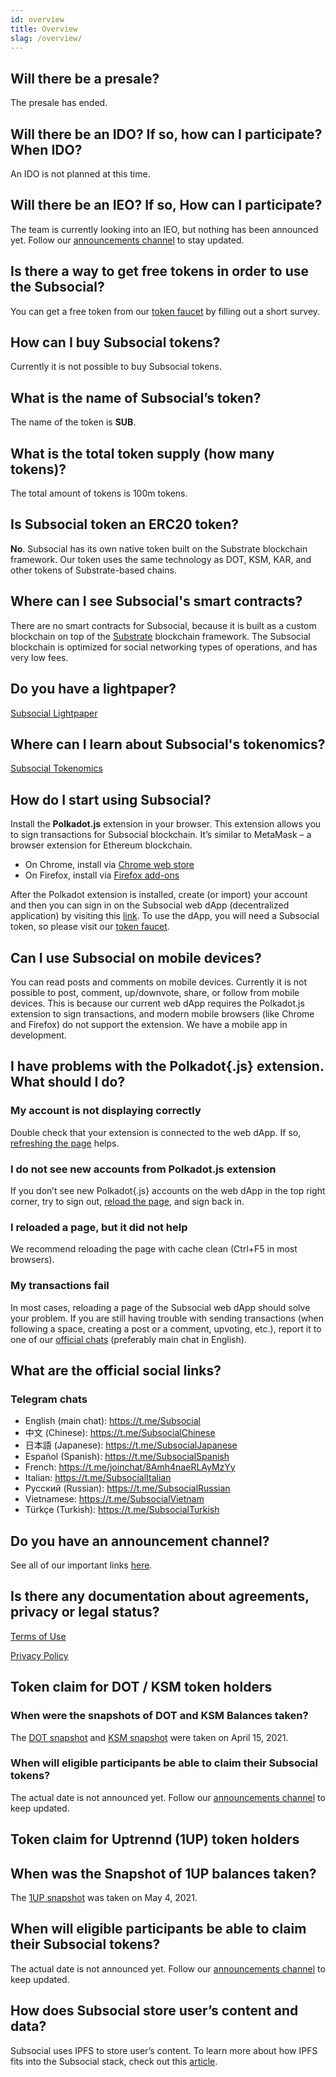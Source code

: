 ```yaml
---
id: overview
title: Overview
slag: /overview/
---
```


## Will there be a presale?

The presale has ended.

## Will there be an IDO? If so, how can I participate? When IDO?

An IDO is not planned at this time.

## Will there be an IEO? If so, How can I participate?

The team is currently looking into an IEO, but nothing has been announced yet. Follow our [announcements channel](https://t.me/SubsocialNetwork) to stay updated.

## Is there a way to get free tokens in order to use the Subsocial?

You can get a free token from our [token faucet](https://app.subsocial.network/faucet) by filling out a short survey.

## How can I buy Subsocial tokens?

Currently it is not possible to buy Subsocial tokens.

## What is the name of Subsocial’s token?

The name of the token is **SUB**.

## What is the total token supply (how many tokens)?

The total amount of tokens is 100m tokens.

## Is Subsocial token an ERC20 token?

**No**. Subsocial has its own native token built on the Substrate blockchain framework. Our token uses the same technology as DOT, KSM, KAR, and other tokens of Substrate-based chains.

## Where can I see Subsocial's smart contracts?

There are no smart contracts for Subsocial, because it is built as a custom blockchain on top of the [Substrate](https://substrate.dev/) blockchain framework. The Subsocial blockchain is optimized for social networking types of operations, and has very low fees.

## Do you have a lightpaper?

[Subsocial Lightpaper](/docs/lightpaper)

## Where can I learn about Subsocial's tokenomics?

[Subsocial Tokenomics](/docs/tokenomics/economics-vs-distribution)

## How do I start using Subsocial?

Install the **Polkadot.js** extension in your browser. This extension allows you to sign transactions for Subsocial blockchain. It’s similar to MetaMask – a browser extension for Ethereum blockchain.

- On Chrome, install via [Chrome web store](https://chrome.google.com/webstore/detail/polkadot%7Bjs%7D-extension/mopnmbcafieddcagagdcbnhejhlodfdd)
- On Firefox, install via [Firefox add-ons](https://addons.mozilla.org/en-US/firefox/addon/polkadot-js-extension/)

After the Polkadot extension is installed, create (or import) your account and then you can sign in on the Subsocial web dApp (decentralized application) by visiting this [link](https://app.subsocial.network). To use the dApp, you will need a Subsocial token, so please visit our [token faucet](https://app.subsocial.network/faucet).

## Can I use Subsocial on mobile devices?

You can read posts and comments on mobile devices. Currently it is not possible to post, comment, up/downvote, share, or follow from mobile devices. This is because our current web dApp requires the Polkadot.js extension to sign transactions, and modern mobile browsers (like Chrome and Firefox) do not support the extension. We have a mobile app in development.

## I have problems with the Polkadot{.js} extension. What should I do?

### My account is not displaying correctly

Double check that your extension is connected to the web dApp. If so, [refreshing the page](/docs/faq/overview#i-reloaded-a-page-but-it-did-not-help) helps.

### I do not see new accounts from Polkadot.js extension

If you don’t see new Polkadot{.js} accounts on the web dApp in the top right corner, try to sign out, [reload the page](/docs/faq/overview#i-reloaded-a-page-but-it-did-not-help), and sign back in.

### I reloaded a page, but it did not help

We recommend reloading the page with cache clean (Ctrl+F5 in most browsers).

### My transactions fail

In most cases, reloading a page of the Subsocial web dApp should solve your problem. If you are still having trouble with sending transactions (when following a space, creating a post or a comment, upvoting, etc.), report it to one of our [official chats](/docs/faq/overview#what-are-the-official-social-links) (preferably main chat in English).

## What are the official social links?

### Telegram chats

- English (main chat): https://t.me/Subsocial
- 中文 (Chinese): https://t.me/SubsocialChinese
- 日本語 (Japanese): https://t.me/SubsocialJapanese
- Español (Spanish): https://t.me/SubsocialSpanish
- French: https://t.me/joinchat/8Amh4naeRLAyMzYy
- Italian: https://t.me/SubsocialItalian
- Русский (Russian): https://t.me/SubsocialRussian
- Vietnamese: https://t.me/SubsocialVietnam
- Türkçe (Turkish): https://t.me/SubsocialTurkish

## Do you have an announcement channel?

See all of our important links [here](https://subsocial.network/links).

## Is there any documentation about agreements, privacy or legal status?

[Terms of Use](https://app.subsocial.network/legal/terms)

[Privacy Policy](https://app.subsocial.network/legal/privacy)

## Token claim for DOT / KSM token holders

### When were the snapshots of DOT and KSM Balances taken?

The [DOT snapshot](https://drive.google.com/file/d/1d177ZlVOk1tZ1-ZDJ_Xj2ihIW3SWT1j4/view?usp=sharing) and 
[KSM snapshot](https://drive.google.com/file/d/17F4ZhLtpIaQ1OKCn1r67GwuJzJJngwKC/view?usp=sharing) were taken on April 15, 2021.

### When will eligible participants be able to claim their Subsocial tokens?

The actual date is not announced yet. Follow our [announcements channel](/docs/faq/overview#do-you-have-an-announcement-channel) to keep updated.

## Token claim for Uptrennd (1UP) token holders

## When was the Snapshot of 1UP balances taken?

The [1UP snapshot](https://drive.google.com/file/d/1eYTauxqQjotAU7nzq59TPe7Jc6wAAJi8/view) was taken on May 4, 2021.

## When will eligible participants be able to claim their Subsocial tokens?

The actual date is not announced yet. Follow our [announcements channel](/docs/faq/overview#do-you-have-an-announcement-channel) to keep updated.

## How does Subsocial store user’s content and data?

Subsocial uses IPFS to store user’s content. To learn more about how IPFS fits into the Subsocial stack, check out this [article](https://app.subsocial.network/@cryptoswim/how-ipfs-fits-into-the-subsocial-stack-15671).


